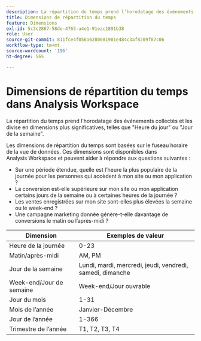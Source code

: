 ```yaml
---
description: La répartition du temps prend l’horodatage des événements collectés et les divise en dimensions plus significatives, telles que "Heure du jour" ou "Jour de la semaine".
title: Dimensions de répartition du temps
feature: Dimensions
exl-id: 5c3c2867-58de-4765-a4e1-91eac1891b38
role: User
source-git-commit: 811fce4f056a6280081901e484c3af8209f87c06
workflow-type: tm+mt
source-wordcount: '196'
ht-degree: 56%

---
```


# Dimensions de répartition du temps dans Analysis Workspace

La répartition du temps prend l’horodatage des événements collectés et les divise en dimensions plus significatives, telles que &quot;Heure du jour&quot; ou &quot;Jour de la semaine&quot;.

Les dimensions de répartition du temps sont basées sur le fuseau horaire de la vue de données. Ces dimensions sont disponibles dans Analysis Workspace et peuvent aider à répondre aux questions suivantes :

* Sur une période étendue, quelle est l’heure la plus populaire de la journée pour les personnes qui accèdent à mon site ou mon application ?
* La conversion est-elle supérieure sur mon site ou mon application certains jours de la semaine ou à certaines heures de la journée ?
* Les ventes enregistrées sur mon site sont-elles plus élevées la semaine ou le week-end ?
* Une campagne marketing donnée génère-t-elle davantage de conversions le matin ou l’après-midi ?

| Dimension | Exemples de valeur |
|--- |--- |
| Heure de la journée | 0-23 |
| Matin/après-midi | AM, PM |
| Jour de la semaine | Lundi, mardi, mercredi, jeudi, vendredi, samedi, dimanche |
| Week-end/Jour de semaine | Week-end/Jour ouvrable |
| Jour du mois | 1-31 |
| Mois de l’année | Janvier-Décembre |
| Jour de l’année | 1-366 |
| Trimestre de l’année | T1, T2, T3, T4 |
